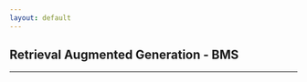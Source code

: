 ```yaml
---
layout: default
---
```


## Retrieval Augmented Generation - BMS

---

<html>
<head>
    <style>
        div.with-breaks {
        white-space: pre-wrap;
        }   
    </style>
    <script>
        
        var video_list = null

    function displayData(data) {
        const dataContainer = document.getElementById('dataContainer');
        dataContainer.textContent = data;
    }


        function send_request(){
            displayData("Processing Request... It takes a bit of time for the first query, it picks up speed afterwards!")

            var query = document.getElementById('search_query').value
               fetch('https://ansidd.eastus.cloudapp.azure.com:8000/rag_bms/?query='+query,{
                method : 'GET',
                headers : {
                    'Content-Type': 'application/json; charset=UTF-8'
                }
            }
        )
        .then(response => response.json())
        .then(function(response){
            response = response.split("\n")
            response = response.join("") 
            console.log(response);
            displayData(response);

        })};

    </script>
</head>
<body>

<center>

<input type='text' id='search_query' value='Enter your query' style="width: 200px">
<button id='submit' onClick="send_request()">Search</button>
<br>
<br>
<div>Example queries to get you started:   
What is the mission of Bristol Myers Squibb? ; What is the culture at BMS like?; Where is the headquarters of BMS?
</div>
<div>-------</div>
<div class="with-breaks" id="dataContainer">
Please enter a query!</div>
</center>
</body>
</html>